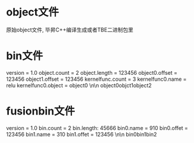 # object文件
原始object文件, 毕昇C++编译生成或者TBE二进制包里

# bin文件
version = 1.0
object.count = 2
object.length = 123456
object0.offset = 123456
object1.offset = 123456
kernelfunc.count = 3
kernelfunc0.name = relu
kernelfunc0.object = object0
\n\n
object0objct1object2

# fusionbin文件
version = 1.0
bin.count = 2
bin.length: 45666
bin0.name = 910
bin0.offet = 123456
bin1.name = 310
bin1.offet = 123456
\n\n
bin0bin1bin2